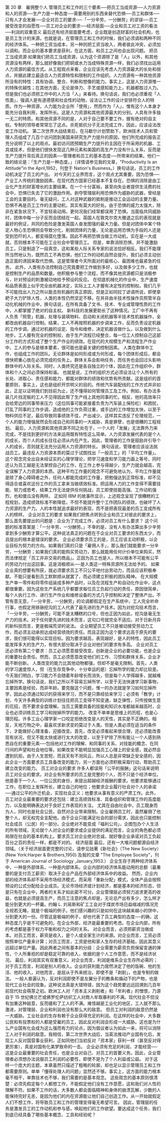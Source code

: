 第 20 章　雇佣整个人 
管理员工和工作的三个要素──把员工当成资源──人力资源和人的资源──生产力是一种态度──需要用别的东西来替代恐惧──员工和群体──只有人才会发展──企业对员工的要求──「一分辛劳，一分酬劳」的谬误──员工接受改变的自愿性──员工对企业的要求──经济层面──企业和员工对工资的看法──利润的双重意义 
最后还有经济层面要考虑，企业既是创造财富的社会机构，也是员工生计的来源。也就是说，在管理员工和工作的时候，我们必须调和两种不同的经济体系。一种把工资当成本，另一种则把工资当收入，两者彼此冲突，必须加以调和。而企业的基本要求是获利，在这方面，和员工之间也会出现问题。
把员工当成资源 
如果我们把员工当成资源，认为这个资源除了是「人」以外，和其他资源没有两样，那么就好像我们把铜或水力当成特殊资源一样，我们必须找出运用人力资源的最佳方式。从工程观点来看，企业应该先考虑人力资源最大的长处和弱点，并据此建立最适合人力资源特性和限制的工作组织。人力资源有一种其他资源所没有的特性：具有协调、整合、判断和想像的能力。事实上，这是人力资源惟一的特殊优越性；在其他方面，无论是体力、手艺或感知能力上，机器都胜过人力。
但是我们也必须把工作中的人力当「人」来看待。换句话说，我们也必须重视「人性面」，强调人是有道德感和社会性的动物，设法让工作的设计安排符合人的特质。作为一种资源，人力能为企业所「使用」，然而作为「人」，惟有这个人本身才能充分自我利用，发挥所长。这是人力资源和其他资源最大的分别。人具有许多独一无二的特质。和其他资源不同的是，人对于自己要不要工作，握有绝对的自主权。专制的领导者常常忘了这点。杀死抵抗分子无法完成工作，因此，应该设法改变工作动机。
第二次世界大战结束后，在马歇尔计划赞助下，欧洲技术人员和管理人员组成了几百个访问团到美国来研究生产力提升的原因，他们所完成的报告正充分说明了以上的观点。最初访问团预期生产力提升的主因在于所采用的机器、工具或技术，但是他们很快发现这几种元素和美国的高生产力没有什么关系，反而是生产力提升背后真正的因素──管理者和员工的基本态度──所带来的结果。他们一致的结论是：「生产力是一种态度。」（详情请参见我的文章，"Productivity Is an Attitude"in the April,1952，刊登于 Nation's Business。）换句话说，员工的工作动机决定了员工的产出。
对今天的工业界而言，这个观点尤其重要。因为恐惧──产业工人传统的激励因素，在现代西方国家已经基本不复存在。恐惧的消除是由工业化产生的财富增长的主要结果。在一个十分富裕，甚至向失业者提供生活费的社会中，恐惧已失去了它的激励作用。剥夺管理层利用恐惧作为威胁的武器，曾经是工会的主要目的。毫无疑问，工人对这种武器的抵制是推动工会运动的主要力量。
恐惧不再是员工工作的主要动机，其实有莫大的好处。由于恐惧的威力太强大，除非在紧急状况下，不宜轻易动用。更何况我们经常都误用了恐惧。当面临共同威胁时，团体中每一分子反而会团结在一起。英国人在敦克尔克大撤退之后的表现就是最好的例证，共同的危险是激发英国人奋发图强的最大力量。但是对团体中某个特定人物心生恐惧则会导致分化，削弱团体的力量，无论是运用恐惧为手段的人还是受到恐吓的人，都变得腐化堕落。因此不再把恐惧当做工作动机，实在是一大成就，否则根本不可能在工业社会中管理员工。
但是，单靠消除恐惧，并不能激励员工，只是制造了一段真空，这和某些人际关系专家的说法恰好相反。我们不能理所当然地认为，既然员工不再恐惧，他们工作的动机自然会提升。我们必须主动创造正面的诱因来取代恐惧。这是管理者今天所面对的最核心、最困难也最紧急的任务。
此外，人类有办法控制自己究竟要把工作做到多好，以及做多少工作，也就是控制生产的品质和数量。他积极参与整个流程，而不像其他资源都只是消极参与，针对预设的刺激被动地给予预设的反应。
在彻底机械化的作业中，生产速度和品质表面上似乎完全由机器决定，实际上工人才握有决定性的控制权。我们几乎不可能找出人力之所以能击败机器的真正原因，但是正如同拉丁谚语所说，即使拿耙子大力铲除人性，人类的本性仍然坚定不移。在并非由半技术性操作员照管半自动化机械的作业中，换句话说，在所有具备了文书、技术、专业或管理性质的工作中，人都掌握了绝对的自主权。
新科技的发展更助长了这种情况。工厂中不再有人负责「照管」机器，处理与装填物料、启动和关闭机器等半技术性机器操作，全都改由机器自行控制。结果，工人不再按照机器的步调来工作，反而负责设定机器的工作步调，通过对机器的设定、指令和维修，决定机器该做什么，以及做到什么地步。工人握有完全的控制权，由于生产流程已经整合，每一位工人控制自己这部分工作的方式形成了整个生产作业的绩效。在现代的大规模生产和流程生产作业中，工人的参与是根本要素，很可能也是最关键的控制因素。
人类在群体中工作，也组成工作的团队。无论群体是如何形成或为何形成，每个团体形成后，都会很快把重心放在必须完成的任务上。群体关系会影响任务，而任务也会回过头影响群体中的人际关系。同时，人类终究还是各自独立的个体，因此在工作组织中，群体和个人之间必须保持和谐。
也就是说，工作的组织方式必须设法让个人所有的长处、进取心、责任感和能力，都能对群体的绩效和优势有所贡献。这是组织的首要原则，事实上，这也是组织开宗明义的目的。传统汽车装配线的工作方式并非如此，正足以证明我们到目前为止，还不懂得如何管理员工及工作。例如，有办法多装几片挡泥板的工人不见得因此帮了生产线上其他同事的忙。相反，他的高效率只会给旁边的同事带来压力（这位同事可能紧接着负责为汽车装上保险杠）和困扰，打乱了同事的工作步调，造成他的工作负荷过重，或手边的工作增加太快，以至于物料供应不足，最后导致同事绩效不佳，产出减少。这样其实违反了伦理规范，一个人的能力增强居然会形成自己和同事的一大威胁，真是罪孽，也是很糟的工程规划。
最后，人力资源和其他资源不同之处在于，一个人的「发展」无法靠外力来完成，不是找到更好的方法来运用既有特性这么简单。人力资源发展代表的是个人的成长，而个人的成长往往必须从内在产生。因此，管理者的工作是鼓励并引导个人的成长，否则就无法充分运用人力资源的特长。
换句话说，管理者应该设法挑战员工。最违反人力资源本质的莫过于试图找出「一般员工」的「平均工作量」。这个观念完全出自未经证实的心理学理论，把学习速度和学习能力画上等号，同时还认为员工越是无法掌控自己的工作，在工作上参与得越少，生产力就会越高，完全误解了人力资源的本质。这种平均工作量的观念不可避免地认为，平均工作量就是除了身心障碍者之外，任何人都能完成的工作量，把勉强达到正常标准，却不见得适合或喜欢这份工作的员工拿来当做绩效标准。把运用人力的工作变得不需要技能、努力或思考，结果工作无法提供任何挑战，员工即使技能高强、工作动机强烈，也和傻瓜没有两样。
正如同 IBM 的故事所显示，上述观念呈现了很糟糕的工程规划，造成绩效标准不断降低，不但不能提升整个工作团队的绩效，也破坏了人力资源的生产力。人的本性就追求最好的表现，而不是把表现最差的员工变成所有人的榜样。
企业对员工的要求 
如果我们把焦点转到企业和员工对彼此的要求上，那么首先要提出的问题是：企业为了完成工作，必须对员工有什么要求？ 
这个问题的标准答案是：「一分辛劳，一分酬劳。」不幸的是，没有人有办法算出多少辛劳拿到多少酬劳才算公平。这种说法真正的问题在于企业对员工要求的东西太少，而且提出的根本是错误的要求。
企业必须要求员工的是，员工应该主动积极，以企业目标为努力的方向。如果我们真的只是「雇佣人手」，那么我们就能要求一分辛劳，一分酬劳；如果我们真的能购买劳动力，那么就能用任何计价单位来购买，然而法律规定「员工并非交易的商品」。正因为员工也是人，所以根本不可能有公平的劳动力付出这回事。这是消极顺从──是人类这一特殊资源所无法给予的。
如果企业真的想要有所获，就必须要求员工不只公平地付出劳动力，而且应该积极奉献。不能只是看到员工默默顺从就罢了，而必须建立积极的团队精神。
在大规模生产单一零件和将零件组装成多种产品时，以及在流程生产和自动化作业中，这点都很重要。因为这些生产系统几乎都要求每位员工负起行动的责任，原因很简单，每个人执行工作、进行生产作业和维修设备的方式几乎控制和决定了整体产出。不管有意无意，「一分辛劳，一分酬劳」的论调都假定在生产系统中，工人完全听命行事，也假定用铁锹挖沟的工人代表了最先进的生产技术。因为对挖沟技术而言，「一分辛劳，一分酬劳」可能不是太糟糕的口号，但也正因为如此，挖沟是毫无生产力的技术。对于任何更先进的技术而言，这句口号就完全不适应。对于日新月异的新科技而言，更是极端荒谬的说法。
企业期望员工不只是被动接受劳动力工作，而必须主动承担达成经营绩效的责任。而且正因为这个要求远高于原先的要求，我们很可能得以实现目标。因为要求越高，表现越好，是人的特性，因此员工能发挥多大的生产力，有很大部分取决于企业对他们的要求有多高。
企业对员工还必须有第二个要求：员工必须愿意接受改变。创新是企业的必要功能，也是企业的重要社会责任。然而，员工必须愿意改变他们的工作、习惯和群体关系，企业才能不断创新。
人类改变的能力比其他动物都强，但却不是毫无限制。首先，人类的学习速度惊人，但（在生存竞争中，十分幸运的是）忘掉所学的能力却比较差。今天我们明白，学习能力不会随着年龄增长而消失，但是每个人学得越多，就越难忘掉所学。换句话说，我们之所以不容易忘掉所学，以至于无法快速学习新事物，主要因素是经验，而非年龄。要克服这个问题，惟一的办法就是学习如何忘掉所学，因此必须通过知识的获得来学习，而不是只靠经验来学习；必须有「教学」计划，今天许多典型的训练计划往往把员工变得不知变通，缺乏弹性，只传授做生意的花招，而不要求全盘理解。当员工需要具备的技能和知识水准都越来越高时，企业也必须训练员工学习和抛掉所学的能力。
改变不单单是思维上的历程，也是心理历程。许多工业心理学家一口咬定拒绝改变是人的天性，其实是不正确的。相反，天地万物之中，最喜欢求新求变的莫过于人类。但是人类必须在适当的条件下，才能做好心理准备，迎接改变。首先，改变必须看起来很合理，还必须能改善现有状况，但又不能太快或进行太大的改变，以至于铲除了所有能让一个人感到熟悉自在的重要元素──包括他对工作的理解、和同事的关系、对技能的概念、在同行间的声望和社会地位等。如果改变不能明显加强员工心理上的安全感，就必然会遭到抗拒。由于人生苦短，而且天有不测风云，所以人总是非常缺乏安全感的，因此企业一方面要求员工具备改变的能力，另一方面也必须积极采取行动，帮助员工建立改变的能力。
员工对企业的要求 
许多人都误用「公平的报酬」这句话来说明员工对企业的要求。对企业有所要求的员工是完整的个人，而不只是个经济单位。他是基于一个人、一位公民的身份，来提出超越经济报酬的要求。他要求能够通过工作，在职位上发挥所长，建立自己的地位；他要求企业履行社会对个人的承诺──通过公平的升迁机会，实现社会正义；他要求从事有意义的严肃工作。此外，员工对企业最重要的要求还包括：建立高绩效标准、具备组织和管理工作的高度能力，以及能明确表达对于良好工作表现的关注。
尤其在自由社会中，员工既身而为人，同时也是社会公民，自然对企业带来限制。企业雇佣员工时，虽然雇佣了他整个人，却无权完全支配他。由于企业只能满足社会的部分需求，因此也只能控制社会成员（公民）的一部分。企业绝对不能变成「福利公司」，企图包办个人生活的所有领域，无论就个人对企业的要求或企业提供的满足而言，企业的角色都必须局限在社会的基本机构上。要求员工对企业绝对忠诚，就好像企业承诺对员工负起百分之百的责任一样，都是不对的。
经济层面 
最后，还有一大堆问题都源自经济领域。（关于经济层面更完整的讨论，请参见拙著《新社会》（The New Society）(New York:Harper & Brothers,1950) 及我的文章 "The Employee Society"，刊于 American Journal of Sociology ,January,1953.） 
企业生存于两种经济体系中，一种是外部体系，一种是内部体系。企业内部的经济体系能动用的总额（最重要的是支付员工薪资）取决于企业产品在外部经济体系中的收益。
然而，企业内部的经济体系却不采用市场经济模式，而采用「重新分配」模式，全体产品会按照预设的公式分配给企业成员。无论市场经济或计划经济，都是基本的经济形态，但是只有在企业中，两者的关系才如此密不可分。企业管理层必须努力追求更高的收益，也就是必须提高生产，而员工注意的焦点却是，无论总产出有多少，怎么样才能分到更大的一杯羹。约翰 L. 刘易斯和矿工工会对于煤炭市场日益缩减的情况完全视若无睹，就是个极端的例子。他们感兴趣的只是如何在这块越来越小的饼中，分到更大的一份。尽管这是极端的例子，却也代表了员工典型的态度──的确，这种态度几乎是不可避免的。在企业外部，经济是最重要的考虑。在企业内部，所有的考虑都是基于权力平衡和权力之间的关系。
对企业而言，必须把薪资当做成本。对员工而言，薪资是收入，是个人或全家生计的来源。对企业而言，工资必须按照单位产量来计算；对员工而言，工资是他和家人生存的经济基础，因此其意义远超过单位产量。因此两者之间有基本的分歧：企业需要为薪资负担保留变通的弹性，个人所重视的却是稳定可靠的收入，依据的是个人工作意愿，而不是经济状况。
最后，利润其实有双重意义。对企业而言，利润是维系企业生存所必需的；对于员工而言，利润是别人的收入。企业的获利能力居然决定了他的饭碗、他的生活、他的收入，对他而言，是屈从于外来统治，即使不是「剥削」，也是专制的做法。
一般人普遍认为，反对利润即使不是左翼分子的教条和煽动下的产物，也是现代工业社会的现象。这种说法真是大错特错，因为这个趋势要远远回溯到几百年前现代社会萌芽之初。欧洲工人对「资本主义剥削者」和「牟利者」的憎恨，乃源自于 15 世纪佛兰芒或佛罗伦萨纺织工人对商人牟取暴利的不满。现代社会不但没有加重这种敌意，反而缓和了工人的不满。难怪越是工业化的地区，工人就不那么激进，对管理层、企业和利润也没有那么大的敌意。
但员工对利润的敌意仍然是一大威胁。工业社会的生存有赖于企业获得充足的利润。在这样的社会中，大多数公民和有投票权的人都是受雇的员工，因此反对利润会形成一大威胁。这也是为什么产业国有化会成为这么强而有力的论点，因为倡议者认为如此一来，将可以消除工人对于利润的敌意。我相信，第二次世界大战后，当英法推动产业国有化后，发现工人反对国营事业获利，正如同他们当初反对「资本家」获利一样（甚至反对得更厉害），真是对国有化美梦致命的一击。
企业必须有充足的利润，才能经营──这是企业最重要的社会责任，也是企业对自己、对员工的首要义务。因此，企业管理者必须想办法说服员工利润的必要性，即使不是为了个人利益或公益。
对于这样一个庞大的主题，本章虽然只描述了粗略的轮廓，却也足以显示管理员工和工作都需要原则。单单「懂得处理人的问题」显然还不够。事实上，这方面的能力根本毫不相干，单靠技术也不够，我们需要的是基本观念。
这些观念的基本原则很清楚：必须先假定每个人都想工作，不能假定他们没有工作意愿，这和我们对人性的理解不符。如果不工作的话，大多数人都会面临精神和身体的崩溃瓦解，少数的人能保持完好无恙，是因为他们的内在资源能让他们自己创造工作。从一开始就假定人们不想工作，将导致员工和工作的管理变得毫无希望可言。
因此，管理层的任务是激发员工的工作动机和参与感，唤起他们的工作欲望。要达成这个任务，我们到底已经具备了哪些基本概念、工具和经验呢？